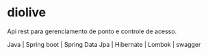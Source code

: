 # diolive
Api rest para gerenciamento de ponto e controle de acesso.

Java | Spring boot | Spring Data Jpa | Hibernate | Lombok | swagger
